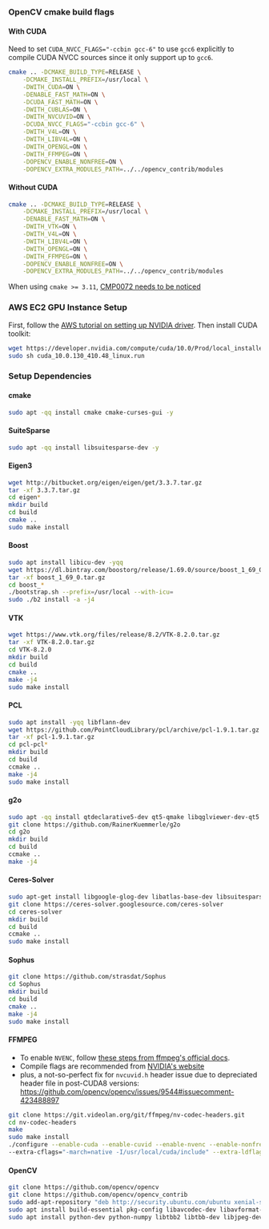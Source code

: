 ### OpenCV cmake build flags

#### With CUDA
Need to set `CUDA_NVCC_FLAGS="-ccbin gcc-6"` to use `gcc6` explicitly to compile CUDA NVCC sources since it only support up to `gcc6`.

```bash
cmake .. -DCMAKE_BUILD_TYPE=RELEASE \
    -DCMAKE_INSTALL_PREFIX=/usr/local \
    -DWITH_CUDA=ON \
    -DENABLE_FAST_MATH=ON \
    -DCUDA_FAST_MATH=ON \
    -DWITH_CUBLAS=ON \
    -DWITH_NVCUVID=ON \
    -DCUDA_NVCC_FLAGS="-ccbin gcc-6" \
    -DWITH_V4L=ON \
    -DWITH_LIBV4L=ON \
    -DWITH_OPENGL=ON \
    -DWITH_FFMPEG=ON \
    -DOPENCV_ENABLE_NONFREE=ON \
    -DOPENCV_EXTRA_MODULES_PATH=../../opencv_contrib/modules
```

#### Without CUDA
```bash
cmake .. -DCMAKE_BUILD_TYPE=RELEASE \
    -DCMAKE_INSTALL_PREFIX=/usr/local \
    -DENABLE_FAST_MATH=ON \
    -DWITH_VTK=ON \
    -DWITH_V4L=ON \
    -DWITH_LIBV4L=ON \
    -DWITH_OPENGL=ON \
    -DWITH_FFMPEG=ON \
    -DOPENCV_ENABLE_NONFREE=ON \
    -DOPENCV_EXTRA_MODULES_PATH=../../opencv_contrib/modules
```

When using `cmake >= 3.11`, [CMP0072 needs to be noticed](https://cmake.org/cmake/help/git-stage/policy/CMP0072.html)

### AWS EC2 GPU Instance Setup
First, follow the [AWS tutorial on setting up NVIDIA driver](https://docs.aws.amazon.com/AWSEC2/latest/UserGuide/install-nvidia-driver.html).
Then install CUDA toolkit:
```bash
wget https://developer.nvidia.com/compute/cuda/10.0/Prod/local_installers/cuda_10.0.130_410.48_linux
sudo sh cuda_10.0.130_410.48_linux.run
```

### Setup Dependencies

#### cmake
```bash
sudo apt -qq install cmake cmake-curses-gui -y
```

#### SuiteSparse
```bash
sudo apt -qq install libsuitesparse-dev -y
```

#### Eigen3
```bash
wget http://bitbucket.org/eigen/eigen/get/3.3.7.tar.gz
tar -xf 3.3.7.tar.gz
cd eigen*
mkdir build
cd build
cmake .. 
sudo make install
```

#### Boost
```bash
sudo apt install libicu-dev -yqq
wget https://dl.bintray.com/boostorg/release/1.69.0/source/boost_1_69_0.tar.gz
tar -xf boost_1_69_0.tar.gz
cd boost_*
./bootstrap.sh --prefix=/usr/local --with-icu=
sudo ./b2 install -a -j4
```

#### VTK
```bash
wget https://www.vtk.org/files/release/8.2/VTK-8.2.0.tar.gz
tar -xf VTK-8.2.0.tar.gz
cd VTK-8.2.0
mkdir build
cd build
cmake ..
make -j4
sudo make install
```

#### PCL
```bash
sudo apt install -yqq libflann-dev
wget https://github.com/PointCloudLibrary/pcl/archive/pcl-1.9.1.tar.gz
tar -xf pcl-1.9.1.tar.gz
cd pcl-pcl*
mkdir build
cd build
ccmake ..
make -j4
sudo make install
```

#### g2o
```bash
sudo apt -qq install qtdeclarative5-dev qt5-qmake libqglviewer-dev-qt5 -y
git clone https://github.com/RainerKuemmerle/g2o
cd g2o
mkdir build
cd build
ccmake ..
make -j4
```

#### Ceres-Solver
```bash
sudo apt-get install libgoogle-glog-dev libatlas-base-dev libsuitesparse-dev -yq
git clone https://ceres-solver.googlesource.com/ceres-solver
cd ceres-solver
mkdir build
cd build
ccmake ..
sudo make install
```

#### Sophus
```bash
git clone https://github.com/strasdat/Sophus
cd Sophus
mkdir build
cd build
cmake ..
make -j4
sudo make install
```

#### FFMPEG
- To enable `NVENC`, follow [these steps from ffmpeg's official docs](https://trac.ffmpeg.org/wiki/HWAccelIntro#NVENC).
- Compile flags are recommended from [NVIDIA's website](https://developer.nvidia.com/ffmpeg)
- plus, a not-so-perfect fix for `nvcuvid.h` header issue due to depreciated header file in post-CUDA8 versions: https://github.com/opencv/opencv/issues/9544#issuecomment-423488897

```bash
git clone https://git.videolan.org/git/ffmpeg/nv-codec-headers.git
cd nv-codec-headers
make
sudo make install
./configure --enable-cuda --enable-cuvid --enable-nvenc --enable-nonfree --enable-libnpp
--extra-cflags="-march=native -I/usr/local/cuda/include" --extra-ldflags=-L/usr/local/cuda/lib64
```

#### OpenCV
```bash
git clone https://github.com/opencv/opencv
git clone https://github.com/opencv/opencv_contrib
sudo add-apt-repository "deb http://security.ubuntu.com/ubuntu xenial-security main"
sudo apt install build-essential pkg-config libavcodec-dev libavformat-dev libswscale-dev -yq 
sudo apt install python-dev python-numpy libtbb2 libtbb-dev libjpeg-dev libpng-dev libtiff-dev libjasper1 libjasper-dev libdc1394-22-dev -yq
```
